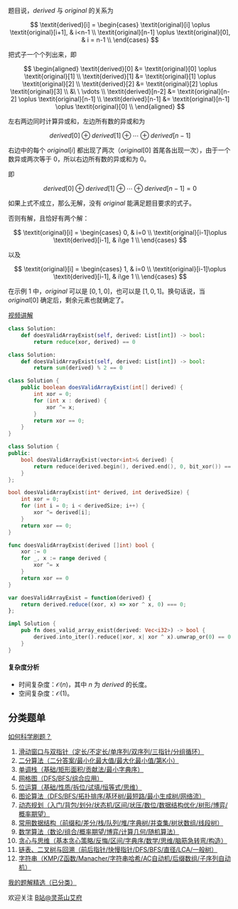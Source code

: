 题目说，$\textit{derived}$ 与 $\textit{original}$ 的关系为

$$
\textit{derived}[i] =
\begin{cases}
\textit{original}[i] \oplus \textit{original}[i+1], & i<n-1     \\
\textit{original}[n-1] \oplus \textit{original}[0], & i = n-1     \\
\end{cases}
$$

把式子一个个列出来，即

$$
\begin{aligned}
\textit{derived}[0] &= \textit{original}[0] \oplus \textit{original}[1]     \\
\textit{derived}[1] &= \textit{original}[1] \oplus \textit{original}[2]     \\
\textit{derived}[2] &= \textit{original}[2] \oplus \textit{original}[3]     \\
&\ \ \vdots      \\
\textit{derived}[n-2] &= \textit{original}[n-2] \oplus \textit{original}[n-1]     \\
\textit{derived}[n-1] &= \textit{original}[n-1] \oplus \textit{original}[0]     \\
\end{aligned}
$$

左右两边同时计算异或和，左边所有数的异或和为

$$
\textit{derived}[0] \oplus \textit{derived}[1] \oplus\cdots \oplus \textit{derived}[n-1]
$$

右边中的每个 $\textit{original}[i]$ 都出现了两次（$\textit{original}[0]$ 首尾各出现一次），由于一个数异或两次等于 $0$，所以右边所有数的异或和为 $0$。

即

$$
\textit{derived}[0] \oplus \textit{derived}[1] \oplus\cdots \oplus \textit{derived}[n-1] = 0
$$

如果上式不成立，那么无解，没有 $\textit{original}$ 能满足题目要求的式子。

否则有解，且恰好有两个解：

$$
\textit{original}[i] =
\begin{cases} 
0, & i=0     \\
\textit{original}[i-1]\oplus \textit{derived}[i-1], & i\ge 1     \\
\end{cases}
$$

以及

$$
\textit{original}[i] =
\begin{cases}
1, & i=0     \\
\textit{original}[i-1]\oplus \textit{derived}[i-1], & i\ge 1     \\
\end{cases}
$$

在示例 1 中，$\textit{original}$ 可以是 $[0,1,0]$，也可以是 $[1,0,1]$。换句话说，当 $\textit{original}[0]$ 确定后，剩余元素也就确定了。

[视频讲解](https://www.bilibili.com/video/BV1ka4y137ua/)

```py [sol-Python3]
class Solution:
    def doesValidArrayExist(self, derived: List[int]) -> bool:
        return reduce(xor, derived) == 0
```

```py [sol-Python3 写法二]
class Solution:
    def doesValidArrayExist(self, derived: List[int]) -> bool:
        return sum(derived) % 2 == 0
```

```java [sol-Java]
class Solution {
    public boolean doesValidArrayExist(int[] derived) {
        int xor = 0;
        for (int x : derived) {
            xor ^= x;
        }
        return xor == 0;
    }
}
```

```cpp [sol-C++]
class Solution {
public:
    bool doesValidArrayExist(vector<int>& derived) {
        return reduce(derived.begin(), derived.end(), 0, bit_xor()) == 0;
    }
};
```

```c [sol-C]
bool doesValidArrayExist(int* derived, int derivedSize) {
    int xor = 0;
    for (int i = 0; i < derivedSize; i++) {
        xor ^= derived[i];
    }
    return xor == 0;
}
```

```go [sol-Go]
func doesValidArrayExist(derived []int) bool {
	xor := 0
	for _, x := range derived {
		xor ^= x
	}
	return xor == 0
}
```

```js [sol-JavaScript]
var doesValidArrayExist = function(derived) {
    return derived.reduce((xor, x) => xor ^ x, 0) === 0;
};
```

```rust [sol-Rust]
impl Solution {
    pub fn does_valid_array_exist(derived: Vec<i32>) -> bool {
        derived.into_iter().reduce(|xor, x| xor ^ x).unwrap_or(0) == 0
    }
}
```

#### 复杂度分析

- 时间复杂度：$\mathcal{O}(n)$，其中 $n$ 为 $\textit{derived}$ 的长度。
- 空间复杂度：$\mathcal{O}(1)$。

## 分类题单

[如何科学刷题？](https://leetcode.cn/circle/discuss/RvFUtj/)

1. [滑动窗口与双指针（定长/不定长/单序列/双序列/三指针/分组循环）](https://leetcode.cn/circle/discuss/0viNMK/)
2. [二分算法（二分答案/最小化最大值/最大化最小值/第K小）](https://leetcode.cn/circle/discuss/SqopEo/)
3. [单调栈（基础/矩形面积/贡献法/最小字典序）](https://leetcode.cn/circle/discuss/9oZFK9/)
4. [网格图（DFS/BFS/综合应用）](https://leetcode.cn/circle/discuss/YiXPXW/)
5. [位运算（基础/性质/拆位/试填/恒等式/思维）](https://leetcode.cn/circle/discuss/dHn9Vk/)
6. [图论算法（DFS/BFS/拓扑排序/基环树/最短路/最小生成树/网络流）](https://leetcode.cn/circle/discuss/01LUak/)
7. [动态规划（入门/背包/划分/状态机/区间/状压/数位/数据结构优化/树形/博弈/概率期望）](https://leetcode.cn/circle/discuss/tXLS3i/)
8. [常用数据结构（前缀和/差分/栈/队列/堆/字典树/并查集/树状数组/线段树）](https://leetcode.cn/circle/discuss/mOr1u6/)
9. [数学算法（数论/组合/概率期望/博弈/计算几何/随机算法）](https://leetcode.cn/circle/discuss/IYT3ss/)
10. [贪心与思维（基本贪心策略/反悔/区间/字典序/数学/思维/脑筋急转弯/构造）](https://leetcode.cn/circle/discuss/g6KTKL/)
11. [链表、二叉树与回溯（前后指针/快慢指针/DFS/BFS/直径/LCA/一般树）](https://leetcode.cn/circle/discuss/K0n2gO/)
12. [字符串（KMP/Z函数/Manacher/字符串哈希/AC自动机/后缀数组/子序列自动机）](https://leetcode.cn/circle/discuss/SJFwQI/)

[我的题解精选（已分类）](https://github.com/EndlessCheng/codeforces-go/blob/master/leetcode/SOLUTIONS.md)

欢迎关注 [B站@灵茶山艾府](https://space.bilibili.com/206214)

